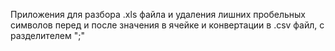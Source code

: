 Приложения для разбора .xls файла и удаления лишних
пробельных символов перед и после значения в ячейке
и конвертации в .csv файл, с разделителем ";"